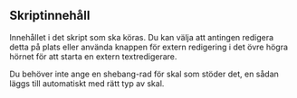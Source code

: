 ## Skriptinnehåll

Innehållet i det skript som ska köras. Du kan välja att antingen redigera detta på plats eller använda knappen för extern redigering i det övre högra hörnet för att starta en extern textredigerare.

Du behöver inte ange en shebang-rad för skal som stöder det, en sådan läggs till automatiskt med rätt typ av skal.
